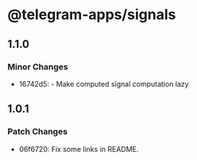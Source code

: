 # @telegram-apps/signals

## 1.1.0

### Minor Changes

- 16742d5: - Make computed signal computation lazy

## 1.0.1

### Patch Changes

- 06f6720: Fix some links in README.
